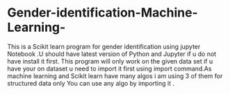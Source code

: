 # Gender-identification-Machine-Learning-
This is a Scikit learn program for gender identification  using jupyter Notebook .U should have latest version of Python and Jupyter if u do not have install it first.
This program will only work on the given data set if u have your on dataset u need to import it first using import command.As machine learning and Scikit learn have many algos i am using 3 of them for structured data only You can use any algo by importing it .
